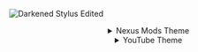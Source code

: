 ![Darkened Stylus Edited](https://user-images.githubusercontent.com/78914154/191014782-882e8712-0aa4-441a-b7e4-cbb73d9e5fe6.png)

<details>
  <summary align="center">Nexus Mods Theme</summary>
  <br>

<h1 align="center">Preview</h1>

![YouTube Home SS](https://user-images.githubusercontent.com/78914154/194886074-32361f7e-081b-4cc8-ada6-fef3bc42d070.png)

<h1 align="center">📌 Information</h1>

### 📥 Installation
Make sure you have the Stylus browser extension installed   
    - **[Chrome Webstore](https://chrome.google.com/webstore/detail/stylus/clngdbkpkpeebahjckkjfobafhncgmne)**  
    - **[Firefox Addons](https://addons.mozilla.org/en-US/firefox/addon/styl-us/)**  
After installing, head over to [this link](https://userstyles.world/style/6620/nexus-mods-darkened) and click the "install" button. 
When it redirects you click "Install Stylus" button at the top left of that page.  
    - Optional: **[Nexus no wait](https://greasyfork.org/en/scripts/394039-nexus-no-wait)** | You'll need TamperMonkey extension for this to work.  

### ✅ Features
* ✔️ Good ol' darkness
* ✔️ Optional Scrollbars
* ✔️ Optional Compact Mode
* ❌ Can't change the colours of particular stuff unless you know what you're looking for
* ⭕ Work in progress and "should" stay up-to-date
* 🌟 List > Tiles

<details>
  <summary align="center">📜 Configurable & Extra's</summary>
  <br>

<h3 align="center">⌛ Extra Information</h3>

- You can disable the whole "Compact" section to make Nexus look somewhat normal but with Darkened's colour scheme  
- Switch between the display modes -> Tiles & List on Nexus (Tiles is the best in my opinion)  

<h3 align="center">⌨ Variables</h3>

```css
:root {
    --Hot-Mods: flex;  /* none = off, flex = on | Example: https://www.nexusmods.com/skyrim */
    --Premium-Banner: none; /* none = off, flex = on | Example: https://www.nexusmods.com/eldenring */
    --Collection-banner: flex; /* none = off, flex = on | Example: https://www.nexusmods.com/skyrim */
    --Top-Searchbar-Icon: none;  /* none = off, flex = on */
    --footer-Main: none; /* none = off, grid = on | Stats, Support, etc */
    --footer-social: none; /* none = off, grid = on | Discord, Twitter, Facebook, etc */
    --footer-ToS: none; /* none = off, flex = on | Copyright acts, Terms of Service & Privacy Policy */
    --Wrapper: 1920px; /* Inherit = max-content?, Default: 1340px */
    --Tile-Description-Height: 180px;
    --Mod-Tiles: 4;
    --Mod-Tiles-Home-Page: 7; /* Change this when you're on display mode "List" NOT "Tiles" */
    --Filter-Order: none; /* none = off, inherit = on */
    --Filter-Show-Premium-Only: none; /* none = off, inherit = on */

    /* Normal NexusMods colour imo  */
    --theme-primary: #D98F40;
    --theme-primary-translucent: #da8e35d8;
    --theme-secondary: #b4762c;
    --theme-dark: #C87B28;
}
body.scheme-theme-ReskinBlue { /* Example: https://www.nexusmods.com/skyrim/mods/3863 */
    --theme-primary: #57a5cc;
    --theme-primary-translucent: #57a5ccd8;
    --theme-secondary: #4584a3;
    --theme-dark: #356983;
}
body.scheme-theme-Sepia { /* Example: https://www.nexusmods.com/darksouls3/mods/310 */
    --theme-primary: #a5704f;
    --theme-primary-translucent: #a5704fd8;
    --theme-secondary: #9a7d6b;
    --theme-dark: #604331;
}
```

<h3 align="center">Optional List & Tile version -> change the "--Mod-Tiles" to your liking </h3>

<div align="center">

https://user-images.githubusercontent.com/78914154/191626228-b5b0e9ec-dd0b-4763-a289-f3bf144dc870.mp4

</div>

</details>


<h1 align="center", margin= "0">📷 More Screenshots</h1>

<h4 align="center">(Previews/screenshots may become out-of-date at some point)</h4>

<h3 align="center">Main Page</h3>

![Main Page](https://user-images.githubusercontent.com/78914154/191014886-03e56aec-4291-40fa-8afd-c33daee1d757.png)

<h3 align="center">Main Game Home Page</h3>

![Main Game Home Page](https://user-images.githubusercontent.com/78914154/191014940-bcfc8697-d027-4436-9f24-5823cc89ade1.png)

<h3 align="center">Game Mods Page (Grid)</h3>

![Grid Game mods page](https://user-images.githubusercontent.com/78914154/192757905-672866e6-2af3-43be-a122-b790ced1d6bb.png)

<h3 align="center">Main Game Home Page Compact (Grid)</h3>

![Main Game Home Page Version 2](https://user-images.githubusercontent.com/78914154/192758014-bba9180a-bd5c-4d34-8f3f-78380106c631.png)

</details>



<details>
  <summary align="center">YouTube Theme</summary>
  <br>

<h1 align="center">Preview</h1>

![YouTube Home SS](https://user-images.githubusercontent.com/78914154/194672885-a00e10fb-3eb3-414f-9898-9dd43d924403.png)

<h1 align="center">📌 Information</h1>

### 📥 Installation
Set your appearance to "Dark" on YouTube  
Make sure you have the Stylus browser extension installed   
    - **[Chrome Webstore](https://chrome.google.com/webstore/detail/stylus/clngdbkpkpeebahjckkjfobafhncgmne)**  
    - **[Firefox Addons](https://addons.mozilla.org/en-US/firefox/addon/styl-us/)**  
After installing, head over to [this link](https://userstyles.world/style/6817/youtube-mods-darkened) and click the "install" button. When it redirects you click "Install Stylus" button at the top left of that page.  
**IMPORTANT**: Add/remove an "M" at the end of the "youtube.co(m)" below each snippet section for the snippet to work/not  
**IMPORTANT**: Enable Dark Mode in appearance settings 

### 🔌 **You'll need TamperMonkey extension for the optional extension to work.**  
**Main**  
➪      Optional: **[I'm not interested in this fucking YouTube video!](https://greasyfork.org/en/scripts/436380-i-m-not-interested-in-this-youtube-video)**  
➪      Optional: **[Simple YouTube Age Restriction Bypass](https://greasyfork.org/en/scripts/423851-simple-youtube-age-restriction-bypass)**  
**Other**  
➪      Optional: **[Youtube - dismiss sign-in](https://greasyfork.org/en/scripts/412178-youtube-dismiss-sign-in)**  
➪      Optional: **[Login reminder popup remover](https://greasyfork.org/en/scripts/395497-login-reminder-popup-remover)**  
➪      Optional: **[YouTube - Proper Description](https://greasyfork.org/en/scripts/440613-youtube-proper-description)**  
➪      Optional: **[Youtube Ad Cleaner(Include Non-Skippable Ads- works)](https://greasyfork.org/en/scripts/386925-youtube-ad-cleaner-include-non-skippable-ads-works)** or **[Auto Close YouTube Ads](https://greasyfork.org/en/scripts/9165-auto-close-youtube-ads)**  
➪      Optional: **[YouTube - Remove YouTube shorts and noise from main page](https://greasyfork.org/en/scripts/450047-youtube-remove-youtube-shorts-and-noise-from-main-page)**  
**Better Performance**  
➪ Optional: **[YouTube Web Tweaks](https://greasyfork.org/en/scripts/447802-youtube-web-tweaks)** | It speeds up YouTube by 50% by modified configs (including the removal of the Shorts button and the "Video paused. Continue watching?" popup).  
➪ Optional: **[YouTube CPU Tamer by AnimationFrame](https://greasyfork.org/en/scripts/431573-youtube-cpu-tamer-by-animationframe)** | Tested this whilst playing a game on my primary monitor and watching a video on my second monitor; it shockingly helped more than I thought it would. It's less choppy in most circumstances than it was with it off and makes it 20x more bearable. This, in conjunction with "YouTube Web Teaks", makes the overall experience of YouTube better, imo. Things load quicker, and it overall feels sharper.  


### ✅ Features
* ✔️ Optional More Results
* ✔️ Optional Compact Comments
* ❌ Can't change the colours of certain stuff unless you know what you're looking for
* ❌ I can't change the suggestion dropdown when you type in the search bar... With/without the privacy settings on  
* ⭕ Work in progress, not perfect and more than likely never will be.
* ⛔ May not work properly for other browsers, nor will it work that well when signed out
* ⛔ I use the Brave Browser (V1.44.105 as of 05/10/2022)  
* ➪ ⛔ I have YouTube Premium, so I have no idea what it would look like without YouTube Premium.  

<details>
  <summary align="center">📜 Configurable & Extra's</summary>
  <br>

<h3 align="center">⌛ Extra Information</h3>

- You can disable the other 2 sections to make the results and comment section look "normal"  
- I have YouTube Premium, so I have no idea what it would look like without YouTube Premium.

<h3 align="center">⌨ Variables</h3>

```css
:root {
    --background-primary: #212121;
    --background-secondary: #090909;
    --background-tertiary: #121212;
    --background-hover: #202020;
    --background-video-renderer: #101010;
    --background-comment-renderer: rgba(28, 28, 28, 1);
    --background-title: #151515;
    --background-description: #181818;
    --title-text: #ccc;
    --avatar-radius: 0px;
    /* => Optional Tweaks <= */
    --header-Chip-bar: flex; /* none = OFF | flex = ON | Home Page */
    --Sidebar-Buy-Advertisement: none; /* none = OFF | block = ON | Watching a Video Sidebar on right side */
    --YouTube-Title-Hash-Tag: block; /* none = OFF | block = ON */
    /* Sidebar */
    --Home-Explore-Section-Sidebar: flex; /* none = OFF | flex = ON */
    --Originals-Sidebar-Tab: flex; /* none = OFF | flex = ON */
    --YouTube-Music-Sidebar-Tab: flex; /* none = OFF | flex = ON */
    --Whole-Explore-Section-Sidebar: block;  /* none = OFF | block = ON */
    --Whole-More-From-YouTube-Section: block; /* none = OFF | block = ON */
    --Useless-Service-Sidebar-Tabs: flex; /* none = OFF | flex = ON */
    --Sidebar-Credits-Footer: block; /* none = OFF | block = ON */
    /* => Additions <= */
    --Subscription-Tab-Tiles-Width: 1704px; /* 2343px/2130px/1920px for 1440p & 1704px for 1080p | Default: 1278px/1284px; */
    --Comments: 2;
    /* => YouTube Search Result Tiles Amount <= */
    --Result-Tiles: 4;
    --Main-Results-Width: -webkit-fill-available; /* 1920px/2100px = Good | -webkit-fill-available = maximize space */
}
```

</details>


<h1 align="center", margin= "0">📷 More Screenshots</h1>

<h4 align="center">(Previews/screenshots may become out-of-date at some point)</h4>

<h3 align="center">YouTube Watching Video</h3>

![YouTube Watching Video SS  Version 2](https://user-images.githubusercontent.com/78914154/194672920-15681603-c9d2-413f-b300-2aa3e30af7c9.png)

<h3 align="center">Compact and More Results (Both Optional)</h3>

![GIF  Optional Compact and More Results](https://user-images.githubusercontent.com/78914154/194886541-2980fd74-b455-4be0-aa83-ec19108bc4af.gif)


| Compact Comments | More Subscription Tiles |
| :---------: | :---------: |
| <img width=475 src="https://user-images.githubusercontent.com/78914154/194765982-f6c71a41-5f22-480c-92f9-116ae64e4484.gif"></img>  | <img width=480 src="https://user-images.githubusercontent.com/78914154/194863165-3ffa4362-526b-4af3-b1c7-13b71c7b43a8.gif"></img>  |

</details>


